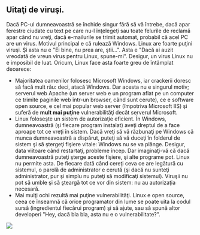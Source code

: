 <?php require("../../entete.php"); ?> <?php require("../../base.php"); ?> <?php require("../../fonctions.php"); ?>

<div id="corps">

<h2>Uitaţi de viruşi.</h2>

Dacă PC-ul dumneavoastră se închide singur fără să vă întrebe,
dacă apar ferestre ciudate cu text pe care nu-l înţelegeţi sau toate
felurile de reclamă apar când nu vreţi, dacă e-mailurile se trimit automat,
probabil că acel PC are un virus. Motivul principal e că rulează Windows.
Linux are foarte puţini viruşi. Şi asta nu e "Ei bine, nu prea are, ştii...".
Asta e "Dacă ai auzit vreodată de vreun virus pentru Linux, spune-mi". Desigur, un
virus Linux nu e imposibil de luat. Oricum, Linux face asta foarte greu de întâmplat
deoarece:


<ul>

<li>Majoritatea oamenilor folosesc Microsoft Windows, iar crackerii
doresc să facă mult rău: deci, atacă Windows. Dar acesta
nu e singurul motiv; serverul web Apache (un server web e un program
aflat pe un computer ce trimite paginile web într-un browser, când sunt cerute),
ce e software open source, e cel mai popular web server (împotriva Microsoft IIS)
şi suferă de <b>mult mai puţine</b> vulnerabilităţi decât serverul Microsoft.</li>
<li>Linux foloseşte un sistem de autorizaţie eficient. În Windows, dumneavoastră
(şi fiecare program instalat) aveţi dreptul de a face aproape tot ce vreţi în sistem.
Dacă vreţi să vă răzbunaţi pe Windows că munca dumneavoastră a dispărut, puteţi să vă duceţi
în folderul de sistem şi să ştergeţi fişiere vitale: Windows nu se va plânge. Desigur, data viitoare
când restartaţi, probleme încep. Dar imaginaţi-vă că dacă dumneavoastră puteţi şterge aceste fişiere,
şi alte programe pot. Linux nu permite asta. De fiecare dată când cereţi ceva ce are legătură
cu sistemul, o parolă de administrator e cerută (şi dacă nu sunteţi administrator, pur şi simplu nu puteţi
să modificaţi sistemul). Viruşii nu pot să umble şi să şteargă tot ce vor din sistem: nu au autorizaţia necesară.</li>

<li>Mai mulţi ochi rezultă mai puţine vulnerabilităţi. Linux e open source, ceea ce înseamnă că orice programator
din lume se poate uita la codul sursă (ingredientul fiecărui program) şi să ajute, sau să spună altor developeri
"Hey, dacă bla bla, asta nu e o vulnerabilitate?".</li>


</ul>

<img src="Images/viruses_thumb.png" />

</div>


